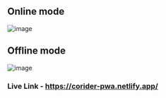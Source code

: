 ## Online mode
![image](https://github.com/prog-harsh/chat-screen-pwa/assets/62786689/7e410088-027b-43a9-bde6-4e4be1e26dce)


## Offline mode 
![image](https://github.com/prog-harsh/chat-screen-pwa/assets/62786689/1eda71cb-fcc3-48c0-9492-612379885612)

### Live Link - https://corider-pwa.netlify.app/
